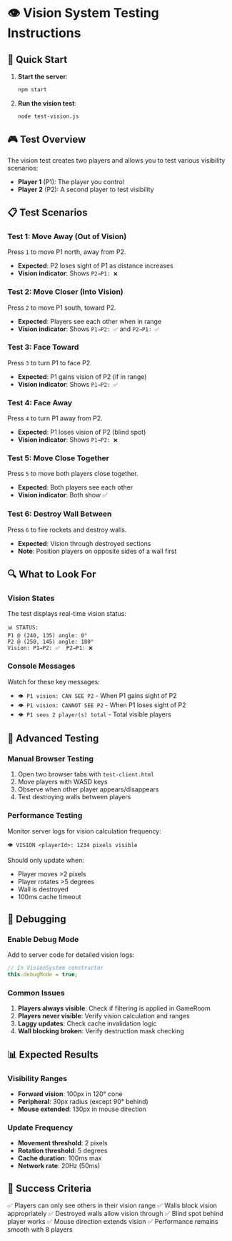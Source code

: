 # 👁️ Vision System Testing Instructions

## 🚀 Quick Start

1. **Start the server**:
   ```bash
   npm start
   ```

2. **Run the vision test**:
   ```bash
   node test-vision.js
   ```

## 🎮 Test Overview

The vision test creates two players and allows you to test various visibility scenarios:

- **Player 1** (P1): The player you control
- **Player 2** (P2): A second player to test visibility

## 📋 Test Scenarios

### Test 1: Move Away (Out of Vision)
Press `1` to move P1 north, away from P2.
- **Expected**: P2 loses sight of P1 as distance increases
- **Vision indicator**: Shows `P2→P1: ❌`

### Test 2: Move Closer (Into Vision)
Press `2` to move P1 south, toward P2.
- **Expected**: Players see each other when in range
- **Vision indicator**: Shows `P1→P2: ✅` and `P2→P1: ✅`

### Test 3: Face Toward
Press `3` to turn P1 to face P2.
- **Expected**: P1 gains vision of P2 (if in range)
- **Vision indicator**: Shows `P1→P2: ✅`

### Test 4: Face Away
Press `4` to turn P1 away from P2.
- **Expected**: P1 loses vision of P2 (blind spot)
- **Vision indicator**: Shows `P1→P2: ❌`

### Test 5: Move Close Together
Press `5` to move both players close together.
- **Expected**: Both players see each other
- **Vision indicator**: Both show ✅

### Test 6: Destroy Wall Between
Press `6` to fire rockets and destroy walls.
- **Expected**: Vision through destroyed sections
- **Note**: Position players on opposite sides of a wall first

## 🔍 What to Look For

### Vision States
The test displays real-time vision status:
```
📊 STATUS:
P1 @ (240, 135) angle: 0°
P2 @ (250, 145) angle: 180°
Vision: P1→P2: ✅  P2→P1: ❌
```

### Console Messages
Watch for these key messages:
- `👁️ P1 vision: CAN SEE P2` - When P1 gains sight of P2
- `👁️ P1 vision: CANNOT SEE P2` - When P1 loses sight of P2
- `👁️ P1 sees 2 player(s) total` - Total visible players

## 🧪 Advanced Testing

### Manual Browser Testing

1. Open two browser tabs with `test-client.html`
2. Move players with WASD keys
3. Observe when other player appears/disappears
4. Test destroying walls between players

### Performance Testing

Monitor server logs for vision calculation frequency:
```
👁️ VISION <playerId>: 1234 pixels visible
```

Should only update when:
- Player moves >2 pixels
- Player rotates >5 degrees
- Wall is destroyed
- 100ms cache timeout

## 🐛 Debugging

### Enable Debug Mode
Add to server code for detailed vision logs:
```javascript
// In VisionSystem constructor
this.debugMode = true;
```

### Common Issues

1. **Players always visible**: Check if filtering is applied in GameRoom
2. **Players never visible**: Verify vision calculation and ranges
3. **Laggy updates**: Check cache invalidation logic
4. **Wall blocking broken**: Verify destruction mask checking

## 📊 Expected Results

### Visibility Ranges
- **Forward vision**: 100px in 120° cone
- **Peripheral**: 30px radius (except 90° behind)
- **Mouse extended**: 130px in mouse direction

### Update Frequency
- **Movement threshold**: 2 pixels
- **Rotation threshold**: 5 degrees
- **Cache duration**: 100ms max
- **Network rate**: 20Hz (50ms)

## 🎯 Success Criteria

✅ Players can only see others in their vision range
✅ Walls block vision appropriately
✅ Destroyed walls allow vision through
✅ Blind spot behind player works
✅ Mouse direction extends vision
✅ Performance remains smooth with 8 players 